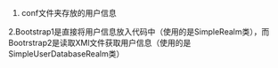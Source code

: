 1. conf文件夹存放的用户信息

2.Bootstrap1是直接将用户信息放入代码中（使用的是SimpleRealm类），而Bootrstrap2是读取XMl文件获取用户信息（使用的是SimpleUserDatabaseRealm类）